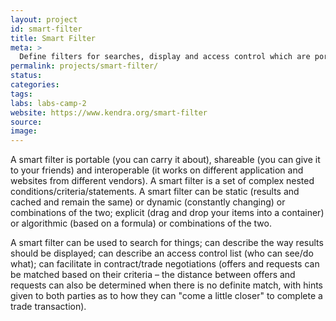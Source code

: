 ```yaml
---
layout: project
id: smart-filter
title: Smart Filter
meta: >
  Define filters for searches, display and access control which are portable, shareable and interoperable.
permalink: projects/smart-filter/
status: 
categories: 
tags: 
labs: labs-camp-2
website: https://www.kendra.org/smart-filter
source: 
image: 
---
```


A smart filter is portable (you can carry it about), shareable (you can give it to your friends) and interoperable (it works on different application and websites from different vendors). A smart filter is a set of complex nested conditions/criteria/statements. A smart filter can be static (results and cached and remain the same) or dynamic (constantly changing) or combinations of the two; explicit (drag and drop your items into a container) or algorithmic (based on a formula) or combinations of the two.

A smart filter can be used to search for things; can describe the way results should be displayed; can describe an access control list (who can see/do what); can facilitate in contract/trade negotiations (offers and requests can be matched based on their criteria – the distance between offers and requests can also be determined when there is no definite match, with hints given to both parties as to how they can "come a little closer" to complete a trade transaction).
